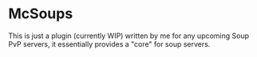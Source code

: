 # McSoups
This is just a plugin (currently WIP) written by me for any upcoming Soup PvP servers, it essentially provides a "core" for soup servers.